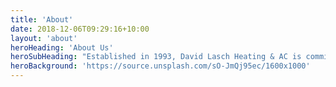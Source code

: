 ```yaml
---
title: 'About'
date: 2018-12-06T09:29:16+10:00
layout: 'about'
heroHeading: 'About Us'
heroSubHeading: "Established in 1993, David Lasch Heating & AC is committed to provide ultimate comfort for residences and light commercial properties."
heroBackground: 'https://source.unsplash.com/sO-JmQj95ec/1600x1000'
---
```



